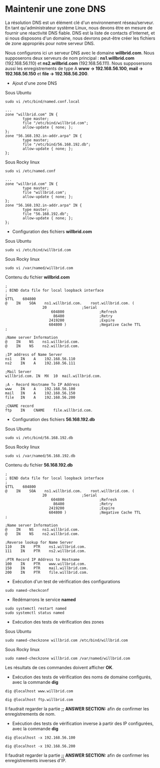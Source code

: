 # Maintenir une zone DNS

La résolution DNS est un élément clé d'un environnement réseau/serveur. En tant qu'administrateur système Linux, nous devons être en mesure de fournir une réactivité DNS fiable. DNS est la liste de contacts d'Internet, et si nous disposons d'un domaine, nous devrons peut-être créer les fichiers de zone appropriés pour notre serveur DNS.

Nous configurons ici un serveur DNS avec le domaine **willbrid.com**. Nous supposerons deux serveurs de nom principal : **ns1.willbrid.com** (192.168.56.110) et **ns2.willbrid.com** (192.168.56.111). Nous supposersons aussi les enregistrements de type A **www -> 192.168.56.100**, **mail -> 192.168.56.150** et **file -> 192.168.56.200**.

- Ajout d'une zone DNS

Sous Ubuntu

```
sudo vi /etc/bind/named.conf.local
```

```
...
zone "willbrid.com" IN {
        type master;
        file "/etc/bind/willbrid.com";
        allow-update { none; };
};
zone "56.168.192.in-addr.arpa" IN {
        type master;
        file "/etc/bind/56.168.192.db";
        allow-update { none; };
};
```

Sous Rocky linux

```
sudo vi /etc/named.conf
```

```
...
zone "willbrid.com" IN {
        type master;
        file "willbrid.com";
        allow-update { none; };
};
zone "56.168.192.in-addr.arpa" IN {
        type master;
        file "56.168.192.db";
        allow-update { none; };
};
```

- Configuration des fichiers **willbrid.com**

Sous Ubuntu

```
sudo vi /etc/bind/willbrid.com
```

Sous Rocky linux

```
sudo vi /var/named/willbrid.com
```

Contenu du fichier **willbrid.com**

```
;
; BIND data file for local loopback interface
;
$TTL    604800
@    IN    SOA    ns1.willbrid.com.    root.willbrid.com. (
		         20                ;Serial
                     604800                ;Refresh
                      86400                ;Retry
                    2419200                ;Expire
                    604800 )               ;Negative Cache TTL
;

;Name server Information
@    IN    NS    ns1.willbrid.com.
@    IN    NS    ns2.willbrid.com.

;IP address of Name Server 
ns1    IN    A    192.168.56.110
ns2    IN    A    192.168.56.111

;Mail Server
willbrid.com. IN  MX  10  mail.willbrid.com.

;A - Record Hostname To IP Address
www    IN    A    192.168.56.100
mail   IN    A    192.168.56.150
file   IN    A    192.168.56.200

;CNAME record
ftp    IN    CNAME    file.willbrid.com.
```

- Configuration des fichiers **56.168.192.db**

Sous Ubuntu

```
sudo vi /etc/bind/56.168.192.db
```

Sous Rocky linux

```
sudo vi /var/named/56.168.192.db
```

Contenu du fichier **56.168.192.db**

```
;
; BIND data file for local loopback interface
;
$TTL    604800
@    IN    SOA    ns1.willbrid.com.    root.willbrid.com. (
		         20                ;Serial
                     604800                ;Refresh
                      86400                ;Retry
                    2419200                ;Expire
                    604800 )               ;Negative Cache TTL
;

;Name server Information
@    IN    NS    ns1.willbrid.com.
@    IN    NS    ns2.willbrid.com.

;Reverse lookup for Name Server
110    IN    PTR    ns1.willbrid.com.
111    IN    PTR    ns2.willbrid.com.

;PTR Record IP Address to Hostname
100    IN    PTR    www.willbrid.com.
150    IN    PTR    mail.willbrid.com.
200    IN    PTR    file.willbrid.com.
```

- Exécution d'un test de vérification des configurations

```
sudo named-checkconf
```

- Redémarrons le service **named**

```
sudo systemctl restart named
sudo systemctl status named
```

- Exécution des tests de vérification des zones

Sous Ubuntu

```
sudo named-checkzone willbrid.com /etc/bind/willbrid.com
```

Sous Rocky linux

```
sudo named-checkzone willbrid.com /var/named/willbrid.com
```

Les résultats de ces commandes doivent afficher **OK**.

- Exécution des tests de vérification des noms de domaine configurés, avec la commande **dig**

```
dig @localhost www.willbrid.com
```

```
dig @localhost ftp.willbrid.com
```

Il faudrait regarder la partie **;; ANSWER SECTION:** afin de confirmer les enregistrements de nom.

- Exécution des tests de vérification inverse à partir des IP configurées, avec la commande **dig**

```
dig @localhost -x 192.168.56.100
```

```
dig @localhost -x 192.168.56.200
```

Il faudrait regarder la partie **;; ANSWER SECTION:** afin de confirmer les enregistrements inverses d'IP.